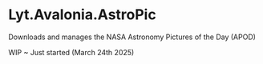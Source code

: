 # Lyt.Avalonia.AstroPic
Downloads and manages the NASA Astronomy Pictures of the Day (APOD) 


WIP ~ Just started (March 24th 2025)

